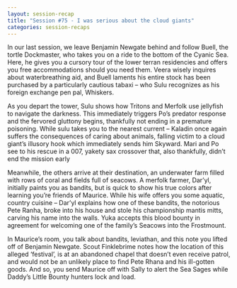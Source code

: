```yaml
---
layout: session-recap
title: "Session #75 - I was serious about the cloud giants"
categories: session-recaps
---
```


In our last session, we leave Benjamin Newgate behind and follow Buell, the tortle Dockmaster, who takes you on a ride to the bottom of the Cyanic Sea. Here, he gives you a cursory tour of the lower terran residencies and offers you free accommodations should you need them. Veera wisely inquires about waterbreathing aid, and Buell laments his entire stock has been purchased by a particularly cautious tabaxi – who Sulu recognizes as his foreign exchange pen pal, Whiskers.

As you depart the tower, Sulu shows how Tritons and Merfolk use jellyfish to navigate the darkness. This immediately triggers Po’s predator response and the fervored gluttony begins, thankfully not ending in a premature poisoning. While sulu takes you to the nearest current – Kaladin once again suffers the consequences of caring about animals, falling victim to a cloud giant’s illusory hook which immediately sends him Skyward. Mari and Po see to his rescue in a 007, yakety sax crossover that, also thankfully, didn’t end the mission early

Meanwhile, the others arrive at their destination, an underwater farm filled with rows of coral and fields full of seacows. A merfolk farmer, Dar’yl, initially paints you as bandits, but is quick to show his true colors after learning you’re friends of Maurice. While his wife offers you some aquatic, country cuisine – Dar’yl explains how one of these bandits, the notorious Pete Ranha, broke into his house and stole his championship mantis mitts, carving his name into the walls. Yuka accepts this blood bounty in agreement for welcoming one of the family’s Seacows into the Frostmount.

In Maurice’s room, you talk about bandits, leviathan, and this note you lifted off of Benjamin Newgate. Scout Finklebrime notes how the location of this alleged ‘festival’, is at an abandoned chapel that doesn’t even receive patrol, and would not be an unlikely place to find Pete Rhana and his ill-gotten goods. And so, you send Maurice off with Sally to alert the Sea Sages while Daddy’s Little Bounty hunters lock and load.
